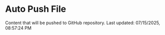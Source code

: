 # Auto Push File

Content that will be pushed to GitHub repository.
Last updated: 07/15/2025, 08:57:24 PM